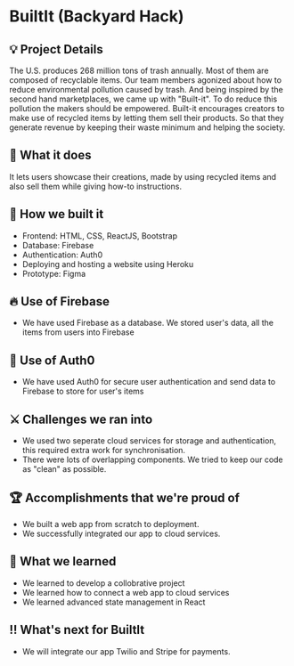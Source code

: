 # BuiltIt (Backyard Hack)

## 💡 Project Details

The U.S. produces 268 million tons of trash annually. Most of them are composed of recyclable items. Our team members agonized about how to reduce environmental pollution caused by trash. And being inspired by the second hand marketplaces, we came up with "Built-it". To do reduce this pollution the makers should be empowered. Built-it encourages creators to make use of recycled items by letting them sell their products. So that they generate revenue by keeping their waste minimum and helping the society.

## :eyes: What it does
It lets users showcase their creations, made by using recycled items and also sell them while giving how-to instructions.

## :runner: How we built it
- Frontend: HTML, CSS, ReactJS, Bootstrap
- Database: Firebase
- Authentication: Auth0
- Deploying and hosting a website using Heroku
- Prototype: Figma

## :fire: Use of Firebase
- We have used Firebase as a database. We stored user's data, all the items from users into Firebase

## :closed_lock_with_key: Use of Auth0
- We have used Auth0 for secure user authentication and send data to Firebase to store for user's items

## :crossed_swords: Challenges we ran into
- We used two seperate cloud services for storage and authentication, this required extra work for synchronisation.
- There were lots of overlapping components. We tried to keep our code as "clean" as possible.

## :trophy: Accomplishments that we're proud of
- We built a web app from scratch to deployment.
- We successfully integrated our app to cloud services.

## :book: What we learned
- We learned to develop a collobrative project
- We learned how to connect a web app to cloud services
- We learned advanced state management in React

## :bangbang: What's next for BuiltIt
- We will integrate our app Twilio and Stripe for payments.
